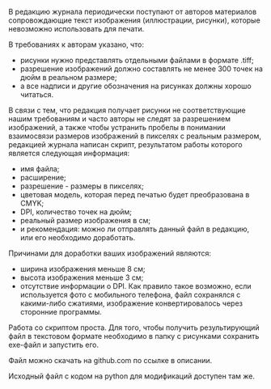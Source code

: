 В редакцию журнала периодически поступают от авторов материалов сопровождающие текст изображения (иллюстрации, рисунки), которые невозможно использовать для печати.

В требованиях к авторам указано, что:
- рисунки нужно представлять отдельными файлами в формате .tiff;
- разрешение изображений должно составлять не менее 300 точек на дюйм в реальном размере;
- а все надписи и другие обозначения на рисунках должны хорошо читаться.

В связи с тем, что редакция получает рисунки не соответствующие  нашим требованиям и часто авторы не следят за разрешением изображений, а также чтобы устранить пробелы в понимании взаимосвязи размеров изображений в пикселях с реальным размером, редакцией журнала написан скрипт, результатом работы которого является следующая информация:
- имя файла;
- расширение;
- разрешение - размеры в пикселях;
- цветовая модель, которая перед печатью будет преобразована в CMYK;
- DPI, количество точек на дюйм;
- реальный размер изображения в см;
- и рекомендация: можно ли отправлять данный файл в редакцию, или его необходимо доработать.

Причинами для доработки ваших изображений являются:
- ширина изображения меньше 8 см;
- высота изображения меньше 3 см;
- отсутствие информации о DPI.
Как правило такое возможно, если используется фото с мобильного телефона, файл сохранялся с какими-либо сжатиями, изображение конвертировалось через сторонние программы.

Работа со скриптом проста.
Для того, чтобы получить результирующий файл в текстовом формате необходимо в папку с рисунками сохранить exe-файл и запустить его.

Файл можно скачать на github.com по ссылке в описании.

Исходный файл с кодом на python для модификаций доступен там же.

